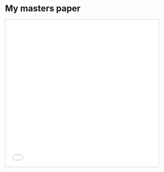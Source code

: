 # My masters paper

<iframe src="//www.slideshare.net/slideshow/embed_code/key/4ltT9N5pTszr0M" width="595" height="485" frameborder="0" marginwidth="0" marginheight="0" scrolling="no" style="border:1px solid #CCC; border-width:1px; margin-bottom:5px; max-width: 100%;" allowfullscreen> </iframe>
